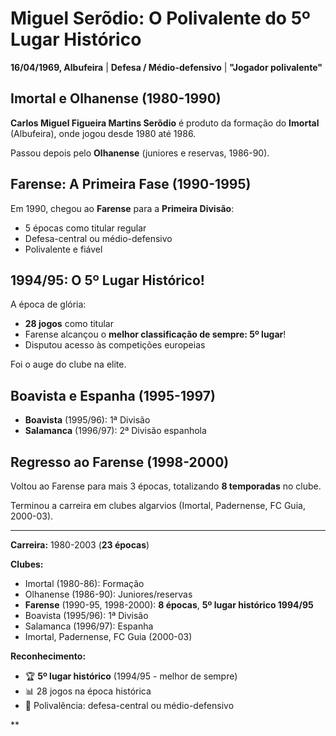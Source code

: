 # Miguel Serõdio: O Polivalente do 5º Lugar Histórico

**16/04/1969, Albufeira** | **Defesa / Médio-defensivo** | **"Jogador polivalente"**

## Imortal e Olhanense (1980-1990)

**Carlos Miguel Figueira Martins Serõdio** é produto da formação do **Imortal** (Albufeira), onde jogou desde 1980 até 1986.

Passou depois pelo **Olhanense** (juniores e reservas, 1986-90).

## Farense: A Primeira Fase (1990-1995)

Em 1990, chegou ao **Farense** para a **Primeira Divisão**:
- 5 épocas como titular regular
- Defesa-central ou médio-defensivo
- Polivalente e fiável

## 1994/95: O 5º Lugar Histórico!

A época de glória:
- **28 jogos** como titular
- Farense alcançou o **melhor classificação de sempre: 5º lugar**!
- Disputou acesso às competições europeias

Foi o auge do clube na elite.

## Boavista e Espanha (1995-1997)

- **Boavista** (1995/96): 1ª Divisão
- **Salamanca** (1996/97): 2ª Divisão espanhola

## Regresso ao Farense (1998-2000)

Voltou ao Farense para mais 3 épocas, totalizando **8 temporadas** no clube.

Terminou a carreira em clubes algarvios (Imortal, Padernense, FC Guia, 2000-03).

---

**Carreira:** 1980-2003 (**23 épocas**)

**Clubes:**
- Imortal (1980-86): Formação
- Olhanense (1986-90): Juniores/reservas
- **Farense** (1990-95, 1998-2000): **8 épocas**, **5º lugar histórico 1994/95**
- Boavista (1995/96): 1ª Divisão
- Salamanca (1996/97): Espanha
- Imortal, Padernense, FC Guia (2000-03)

**Reconhecimento:**
- 🏆 **5º lugar histórico** (1994/95 - melhor de sempre)
- 📊 28 jogos na época histórica
- 🔄 Polivalência: defesa-central ou médio-defensivo

**